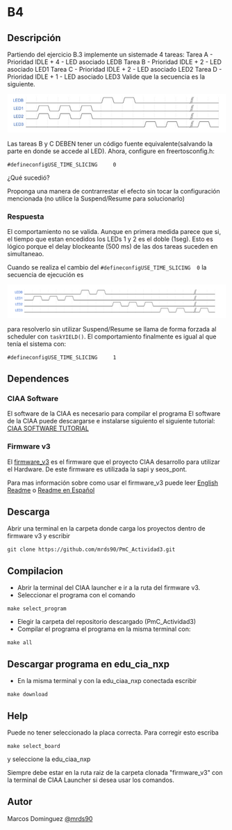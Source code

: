 # B4

## Descripción

Partiendo del ejercicio B.3 implemente un sistemade 4 tareas:
Tarea A - Prioridad IDLE + 4 - LED asociado LEDB
Tarea B - Prioridad IDLE + 2 - LED asociado LED1
Tarea C - Prioridad IDLE + 2 - LED asociado LED2
Tarea D - Prioridad IDLE + 1 - LED asociado LED3
Valide que la secuencia es la siguiente.

![alt text](https://github.com/mrds90/EntregasRTOS_I/blob/main/B4/Doc/GraficoTemporal.jpeg?raw=true)


Las tareas B y C DEBEN tener un código fuente equivalente(salvando la parte en donde se accede al LED).
Ahora, configure en freertosconfig.h:
```
#defineconfigUSE_TIME_SLICING     0
```
¿Qué sucedió?

Proponga una manera de contrarrestar el efecto sin tocar la configuración mencionada (no utilice la Suspend/Resume para solucionarlo)
### Respuesta

El comportamiento no se valida. Aunque en primera medida parece que si, el tiempo que estan encedidos los LEDs 1 y 2 es el doble (1seg). Esto es lógico porque el delay blockeante (500 ms) de las dos tareas suceden en simultaneao.

Cuando se realiza el cambio del `#defineconfigUSE_TIME_SLICING  0` la secuencia de ejecución es

![alt text](https://github.com/mrds90/EntregasRTOS_I/blob/main/B4/Doc/ComportamientoSinSlicing.png?raw=true)

para resolverlo sin utilizar Suspend/Resume se llama de forma forzada al scheduler con `taskYIELD()`. El comportamiento finalmente es igual al que tenía el sistema con:

```
#defineconfigUSE_TIME_SLICING     1
```
## Dependences
### CIAA Software
El software de la CIAA es necesario para compilar el programa
El software de la CIAA puede descargarse e instalarse siguiento el siguiente tutorial: [CIAA SOFTWARE TUTORIAL](https://github.com/epernia/software/)
### Firmware v3
El [firmware_v3](https://github.com/epernia/firmware_v3/) es el firmware que el proyecto CIAA desarrollo para utilizar el Hardware.
De este firmware es utilizada la sapi y seos_pont.

Para mas información sobre como usar el firmware_v3 puede leer [English Readme](https://github.com/epernia/firmware_v3/blob/master/documentation/firmware/readme/readme-en.md) o [Readme en Español](https://github.com/epernia/firmware_v3/blob/master/documentation/firmware/readme/readme-es.md)

## Descarga
Abrir una terminal en la carpeta donde carga los proyectos dentro de firmware v3 y escribir
```
git clone https://github.com/mrds90/PmC_Actividad3.git
```
## Compilacion

* Abrir la terminal del CIAA launcher e ir a la ruta del firmware v3.
* Seleccionar el programa con el comando
```
make select_program
```
* Elegir la carpeta del repositorio descargado (PmC_Actividad3)
* Compilar el programa el programa en la misma terminal con:
```
make all
```
##  Descargar programa en edu_cia_nxp

* En la misma terminal y con la edu_ciaa_nxp conectada escribir

```
make download
```

## Help

Puede no tener seleccionado la placa correcta. Para corregir esto escriba
```
make select_board
```
y seleccione la edu_ciaa_nxp

Siempre debe estar en la ruta raiz de la carpeta clonada "firmware_v3" con la terminal de CIAA Launcher si desea usar los comandos.

## Autor

Marcos Dominguez
[@mrds90](https://github.com/mrds90)
